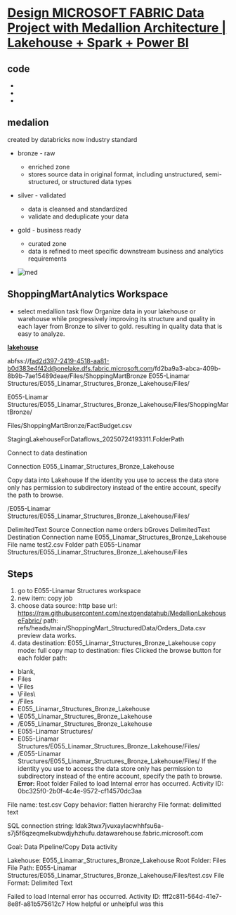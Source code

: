 # **[Design MICROSOFT FABRIC Data Project with Medallion Architecture | Lakehouse + Spark + Power BI](https://www.youtube.com/watch?v=qG65DUcSjws)**

## code

- **[](https://github.com/nextgendatahub/MedallionLakehouseFabric)**
- **[](https://github.com/nextgendatahub/MedallionLakehouseFabric/tree/main/ShoppingMart_StructuredData)**
- **[](https://github.com/nextgendatahub/MedallionLakehouseFabric/tree/main/ShoppingMart_UnstructuredData)**

## medalion

created by databricks now industry standard

- bronze - raw
  - enriched zone
  - stores source data in original format, including unstructured, semi-structured, or structured data types
- silver - validated
  - data is cleansed and standardized
  - validate and deduplicate your data
- gold - business ready
  - curated zone
  - data is refined to meet specific downstream business and analytics requirements

- ![med](https://blog.bismart.com/hs-fs/hubfs/Arquitectura_Medallion_Pasos.jpg?width=1754&height=656&name=Arquitectura_Medallion_Pasos.jpg)

## ShoppingMartAnalytics Workspace

- select medallion task flow
Organize data in your lakehouse or warehouse while progressively improving its structure and quality in each layer from Bronze to silver to gold. resulting in quality data that is easy to analyze.

**[lakehouse](https://learn.microsoft.com/en-us/fabric/data-engineering/lakehouse-overview)**

abfss://fad2d397-2419-4518-aa81-b0d383e4f42d@onelake.dfs.fabric.microsoft.com/fd2ba9a3-abca-409b-8b9b-7ae15489deae/Files/ShoppingMartBronze
E055-Linamar Structures/E055_Linamar_Structures_Bronze_Lakehouse/Files/

E055-Linamar Structures/E055_Linamar_Structures_Bronze_Lakehouse/Files/ShoppingMartBronze/

Files/ShoppingMartBronze/FactBudget.csv

StagingLakehouseForDataflows_20250724193311.FolderPath

Connect to data destination

Connection
E055_Linamar_Structures_Bronze_Lakehouse

Copy data into Lakehouse
If the identity you use to access the data store only has permission to subdirectory instead of the entire account, specify the path to browse.

/E055-Linamar Structures/E055_Linamar_Structures_Bronze_Lakehouse/Files/

DelimitedText
Source
Connection name
orders bGroves
DelimitedText
Destination
Connection name
E055_Linamar_Structures_Bronze_Lakehouse
File name
test2.csv
Folder path
E055-Linamar Structures/E055_Linamar_Structures_Bronze_Lakehouse/Files

## Steps

 1. go to E055-Linamar Structures workspace
 2. new item: copy job
 3. choose data source: http
    base url: <https://raw.githubusercontent.com/nextgendatahub/MedallionLakehouseFabric/>
    path: refs/heads/main/ShoppingMart_StructuredData/Orders_Data.csv
    preview data works.
 4. data destination: E055_Linamar_Structures_Bronze_Lakehouse
copy mode: full copy
map to destination: files
Clicked the browse button for each folder path:

- blank,
- Files
- \Files
- \Files\
- /Files
- E055_Linamar_Structures_Bronze_Lakehouse
- \E055_Linamar_Structures_Bronze_Lakehouse
- /E055_Linamar_Structures_Bronze_Lakehouse
- E055-Linamar Structures/
- E055-Linamar Structures/E055_Linamar_Structures_Bronze_Lakehouse/Files/
- /E055-Linamar Structures/E055_Linamar_Structures_Bronze_Lakehouse/Files/
If the identity you use to access the data store only has permission to subdirectory instead of the entire account, specify the path to browse.
**Error:**
Root folder
Failed to load
Internal error has occurred. Activity ID: 0bc325f0-2b0f-4c4e-9572-cf14570dc3aa

File name: test.csv
Copy behavior: flatten hierarchy
File format: delimitted text

SQL connection string: ldak3twx7jvuxaylacwhhfsu6a-s7j5f6qzeqmelkubwdjyhzhufu.datawarehouse.fabric.microsoft.com

Goal: Data Pipeline/Copy Data activity

Lakehouse: E055_Linamar_Structures_Bronze_Lakehouse
Root Folder: Files
File Path: E055-Linamar Structures/E055_Linamar_Structures_Bronze_Lakehouse/Files/test.csv
File Format: Delimited Text

Failed to load
Internal error has occurred. Activity ID: fff2c811-564d-41e7-8e8f-a81b575612c7
How helpful or unhelpful was this
